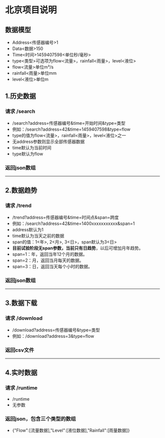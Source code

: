 

# 北京项目说明

## 数据模型
- Address<传感器编号>1
- Data<数据>150
- Time<时间>1459407598<单位秒/毫秒>
- type<类型>可选项为flow<流量>，rainfall<雨量>，level<液位>
- flow<流量>单位m³/s
- rainfall<雨量>单位mm
- level<液位>单位m

## 1.历史数据
### 请求 /search
- /search?address=传感器编号&time=开始时间&type=类型
- 例如：/search?address=42&time=1459407598&type=flow
- type的值为flow<流量>，rainfall<雨量>，level<液位>之一
- 无address参数则显示全部传感器数据
- time默认为当前时间  
- type默认为flow  

### 返回json数组
---

## 2.数据趋势
### 请求 /trend
- /trend?address=传感器编号&time=时间点&span=跨度
- 例如：/search?address=42&time=1400xxxxxxxxxxx&span=1
- address默认为1  
- time默认为当天之前的数据  
- span的值：1<年>, 2<月>, 3<日>，span默认为3<日>
- **目前试验阶段无span参数，当前只有日趋势**，以后可增加月年趋势。
- span=1：年，返回当年12个月的数据。
- span=2：月，返回当月每天的数据。
- span=3：日，返回当天每个小时的数据。

### 返回json数组
---

## 3.数据下载
### 请求 /download
- /download?address=传感器编号&type=类型
- 例如：/download?address=3&type=flow

### 返回csv文件
---

## 4.实时数据
### 请求 /runtime
- /runtime
- 无参数

### 返回json，包含三个类型的数组
- {"Flow":[流量数据],"Level":[液位数据],"Rainfall":[雨量数据]}


